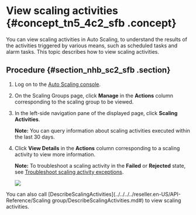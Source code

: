 # View scaling activities {#concept_tn5_4c2_sfb .concept}

You can view scaling activities in Auto Scaling, to understand the results of the activities triggered by various means, such as scheduled tasks and alarm tasks. This topic describes how to view scaling activities.

## Procedure {#section_nhb_sc2_sfb .section}

1.  Log on to the [Auto Scaling console](https://partners-intl.console.aliyun.com/#/ess).
2.  On the Scaling Groups page, click **Manage** in the **Actions** column corresponding to the scaling group to be viewed.
3.  In the left-side navigation pane of the displayed page, click **Scaling Activities**.

    **Note:** You can query information about scaling activities executed within the last 30 days.

4.  Click **View Details** in the **Actions** column corresponding to a scaling activity to view more information.

    **Note:** To troubleshoot a scaling activity in the **Failed** or **Rejected** state, see [Troubleshoot scaling activity exceptions](reseller.en-US/.md#).

    ![](http://static-aliyun-doc.oss-cn-hangzhou.aliyuncs.com/assets/img/40605/155815337121824_en-US.png)


You can also call [DescribeScalingActivities](../../../../reseller.en-US/API-Reference/Scaling group/DescribeScalingActivities.md#) to view scaling activities.

